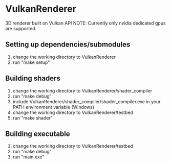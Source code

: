# VulkanRenderer
3D renderer built on Vulkan API
NOTE: Currently only nvidia dedicated gpus are supported.

## Setting up dependencies/submodules
1. change the working directory to VulkanRenderer
2. run "make setup"

## Building shaders
1. change the working directory to VulkanRenderer/shader_compiler
2. run "make debug"
3. include VulkanRenderer/shader_compiler/shader_compiler.exe in your PATH environment variable (Windows)
4. change the working directory to VulkanRenderer/testbed
5. run "make shader"

## Building executable
1. change the working directory to VulkanRenderer/testbed
2. run "make debug"
3. run "main.exe"

